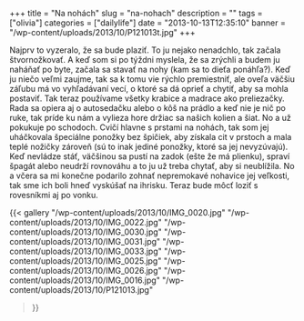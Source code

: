 +++
title = "Na nohách"
slug = "na-nohach"
description = ""
tags = ["olivia"]
categories = ["dailylife"]
date = "2013-10-13T12:35:10"
banner = "/wp-content/uploads/2013/10/P121013t.jpg"
+++

Najprv to vyzeralo, že sa bude plaziť. To ju nejako nenadchlo, tak začala štvornožkovať. A keď som
si po týždni myslela, že sa zrýchli a budem ju naháňať po byte, začala sa stavať na nohy (kam sa to dieťa
ponáhľa?). Keď ju niečo veľmi zaujme, tak sa k tomu vie rýchlo premiestniť, ale oveľa väčšiu záľubu
má vo vyhľadávaní vecí, o ktoré sa dá oprieť a chytiť, aby sa mohla postaviť. Tak teraz používame
všetky krabice a madrace ako preliezačky. Rada sa opiera aj o autosedačku alebo o kôš na prádlo a
keď nie je nič po ruke, tak príde ku nám a vylieza hore držiac sa našich kolien a šiat. No a už
pokukuje po schodoch. Cvičí hlavne s prstami na nohách, tak som jej uháčkovala špeciálne ponožky
bez špičiek, aby získala cit v prstoch a mala teplé nožičky zároveň (sú to inak jediné ponožky,
ktoré sa jej nevyzúvajú). Keď nevládze stáť, väčšinou sa pustí na zadok (ešte že má plienku),
spraví špagát alebo neudrží rovnováhu a to ju už treba chytať, aby si neublížila. No a včera sa mi
konečne podarilo zohnať nepremokavé nohavice jej veľkosti, tak sme ich boli hneď vyskúšať na
ihrisku. Teraz bude môcť loziť s rovesníkmi aj po vonku.

{{< gallery
    "/wp-content/uploads/2013/10/IMG_0020.jpg"
    "/wp-content/uploads/2013/10/IMG_0022.jpg"
    "/wp-content/uploads/2013/10/IMG_0030.jpg"
    "/wp-content/uploads/2013/10/IMG_0031.jpg"
    "/wp-content/uploads/2013/10/IMG_0033.jpg"
    "/wp-content/uploads/2013/10/IMG_0025.jpg"
    "/wp-content/uploads/2013/10/IMG_0026.jpg"
    "/wp-content/uploads/2013/10/IMG_0016.jpg"
    "/wp-content/uploads/2013/10/P121013.jpg"
>}}
